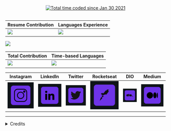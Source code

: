 <div align="center">
<a href="https://wakatime.com/@1e53636e-c916-4d50-9ce1-f3ac75a883e3"><img src="https://wakatime.com/badge/user/1e53636e-c916-4d50-9ce1-f3ac75a883e3.svg" alt="Total time coded since Jan 30 2021" /></a>
</div>
<br>
<div align="center">
    
| Resume Contribution | Languages Experience |
| ------------------- | -------------------- |
| <img width="500" src="http://github-readme-streak-stats.herokuapp.com?user=henriquemap&theme=shades-of-purple&hide_border=true">   | <img flex="auto" width=400 src="https://github-readme-stats.vercel.app/api/top-langs/?username=HenriqueMAP&theme=shades-of-purple&hide_border=true&layout=compact&langs_count=6"> |
    
</div>


<img width="auto" src="https://github.com/HenriqueMAP/HenriqueMap/blob/master/GitHub-Versao6-13-01-23.png?raw=true">

<div align="center">
    
| Total Contribution | Time-based Languages |
| ------------------ | ------------------ |
| <img flex="auto" width=500 src="https://github-readme-stats.vercel.app/api?username=HenriqueMAP&theme=aura&hide_border=true&include_all_commits=true&show_icons=true"> | <img width="500" src="https://github-readme-stats.vercel.app/api/wakatime?username=henriquemap&theme=aura&hide_border=true&langs_count=6"> |

</div>

<div align="center">
    
| Instagram | LinkedIn | Twitter | Rocketseat | DIO | Medium |
| --------- | -------- | ------- | ---------- | --- | ------ |
| [![](./instagram-button-1.png)](https://www.instagram.com/henriqueotogami) | [![](./linkedin-button-1.png)](https://www.linkedin.com/in/henrique-matheus-alves-pereira) | [![](./twitter-button-1.png)](https://www.twitter.com/henriqueotogami) | [![](./rocketseat-button-1.png)](https://app.rocketseat.com.br/me/henrique-matheus-alves-pereira-1595861149) | [![](./dio-button-1.png)](https://web.digitalinnovation.one/users/henrique_map) | [![](./medium-button-1.png)](https://medium.com/@henrique.map) |

</div>
    
<hr>

<details>
<summary>Credits</summary>
        
- [The Mandalorian by WallpaperCave](https://wallpapercave.com/w/wp5137596)
- [Colored Badges for GitHub profiles](https://github.com/MikeCodesDotNET/ColoredBadges)
- [GitHub ReadME Stats by Anurag Hazra](https://github.com/anuraghazra/github-readme-stats)
- [Github Readme Streak Stats by DenverCode1](https://github.com/DenverCoder1/github-readme-streak-stats)
        
</details>
